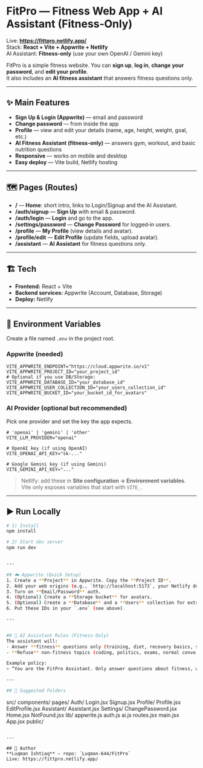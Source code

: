# FitPro — Fitness Web App + **AI Assistant (Fitness‑Only)**
Live: **https://fittpro.netlify.app/**  
Stack: **React + Vite + Appwrite + Netlify**  
AI Assistant: **Fitness‑only** (use your own OpenAI / Gemini key)

FitPro is a simple fitness website. You can **sign up**, **log in**, **change your password**, and **edit your profile**.  
It also includes an **AI fitness assistant** that answers fitness questions only.

---

## ✨ Main Features
- **Sign Up & Login (Appwrite)** — email and password
- **Change password** — from inside the app
- **Profile** — view and edit your details (name, age, height, weight, goal, etc.)
- **AI Fitness Assistant (fitness‑only)** — answers gym, workout, and basic nutrition questions
- **Responsive** — works on mobile and desktop
- **Easy deploy** — Vite build, Netlify hosting

---

## 🗺️ Pages (Routes)

- **/** — **Home**: short intro, links to Login/Signup and the AI Assistant.
- **/auth/signup** — **Sign Up** with email & password.
- **/auth/login** — **Login** and go to the app.
- **/settings/password** — **Change Password** for logged‑in users.
- **/profile** — **My Profile** (view details and avatar).
- **/profile/edit** — **Edit Profile** (update fields, upload avatar).
- **/assistant** — **AI Assistant** for fitness questions only.
  
---

## 🏗️ Tech
- **Frontend:** React + Vite  
- **Backend services:** Appwrite (Account, Database, Storage)  
- **Deploy:** Netlify

---

## 🔐 Environment Variables
Create a file named `.env` in the project root.

### Appwrite (needed)
```env
VITE_APPWRITE_ENDPOINT="https://cloud.appwrite.io/v1"
VITE_APPWRITE_PROJECT_ID="your_project_id"
# Optional if you use DB/Storage:
VITE_APPWRITE_DATABASE_ID="your_database_id"
VITE_APPWRITE_USER_COLLECTION_ID="your_users_collection_id"
VITE_APPWRITE_BUCKET_ID="your_bucket_id_for_avatars"
```

### AI Provider (optional but recommended)
Pick one provider and set the key the app expects.

```env
# 'openai' | 'gemini' | 'other'
VITE_LLM_PROVIDER="openai"

# OpenAI key (if using OpenAI)
VITE_OPENAI_API_KEY="sk-..."

# Google Gemini key (if using Gemini)
VITE_GEMINI_API_KEY="..."
```

> Netlify: add these in **Site configuration → Environment variables**.  
> Vite only exposes variables that start with `VITE_`.

---

## ▶️ Run Locally
```bash
# 1) Install
npm install

# 2) Start dev server
npm run dev


---

## ☁️ Appwrite (Quick Setup)
1. Create a **Project** in Appwrite. Copy the **Project ID**.  
2. Add your web origins (e.g., `http://localhost:5173`, your Netlify domain).  
3. Turn on **Email/Password** auth.  
4. (Optional) Create a **Storage bucket** for avatars.  
5. (Optional) Create a **Database** and a **Users** collection for extra profile fields.  
6. Put these IDs in your `.env` (see above).

---


## 🧠 AI Assistant Rules (Fitness‑Only)
The assistant will:
- Answer **fitness** questions only (training, diet, recovery basics, simple nutrition for training).  
- **Refuse** non‑fitness topics (coding, politics, exams, normal convo, etc.).  

Example policy:
> “You are the FitPro Assistant. Only answer questions about fitness, workouts, mobility, nutrition for training, recovery, and gym safety. Refuse other topics. Do not provide medical diagnoses.”

---

## 📂 Suggested Folders
```
src/
  components/
  pages/
    Auth/
      Login.jsx
      Signup.jsx
    Profile/
      Profile.jsx
      EditProfile.jsx
    Assistant/
      Assistant.jsx
    Settings/
      ChangePassword.jsx
    Home.jsx
    NotFound.jsx
  lib/
    appwrite.js
    auth.js
    ai.js
  routes.jsx
  main.jsx
  App.jsx
public/
```

---

## 👤 Author
**Luqman Ishtiaq** — repo: `Luqman-644/FitPro`  
Live: https://fittpro.netlify.app/
